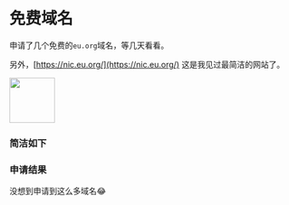 # 免费域名

申请了几个免费的`eu.org`域名，等几天看看。

另外，[https://nic.eu.org/](https://nic.eu.org/) 这是我见过最简洁的网站了。

<img src="https://z.wiki/autoupload/20230206/Gntt.600X600-image.png" width="80" />


### 简洁如下

<ImgView title="eu.org 免费域名" url="https://1.z.wiki/autoupload/20230206/Ka88.1374X2500-image.png" />

<ImgView title="eu.org 免费域名" url="https://2.z.wiki/autoupload/20230206/DMUX.564X1660-image.png" />


### 申请结果

没想到申请到这么多域名😂

<ImgView title="免费域名 eu.org" url="https://3.z.wiki/autoupload/20230322/joXS.804X1340-image.png" />
